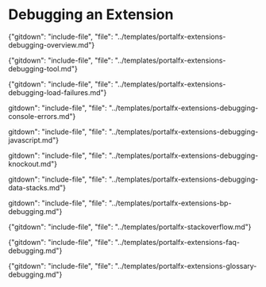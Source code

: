 
# Debugging an Extension 

{"gitdown": "include-file", "file": "../templates/portalfx-extensions-debugging-overview.md"}

{"gitdown": "include-file", "file": "../templates/portalfx-extensions-debugging-tool.md"}

{"gitdown": "include-file", "file": "../templates/portalfx-extensions-debugging-load-failures.md"}

  gitdown": "include-file", "file": "../templates/portalfx-extensions-debugging-console-errors.md"}

  gitdown": "include-file", "file": "../templates/portalfx-extensions-debugging-javascript.md"}

  gitdown": "include-file", "file": "../templates/portalfx-extensions-debugging-knockout.md"}

  gitdown": "include-file", "file": "../templates/portalfx-extensions-debugging-data-stacks.md"}

  gitdown": "include-file", "file": "../templates/portalfx-extensions-bp-debugging.md"}

{"gitdown": "include-file", "file": "../templates/portalfx-stackoverflow.md"}

{"gitdown": "include-file", "file": "../templates/portalfx-extensions-faq-debugging.md"}

{"gitdown": "include-file", "file": "../templates/portalfx-extensions-glossary-debugging.md"}
